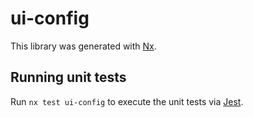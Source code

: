 # ui-config

This library was generated with [Nx](https://nx.dev).

## Running unit tests

Run `nx test ui-config` to execute the unit tests via [Jest](https://jestjs.io).
